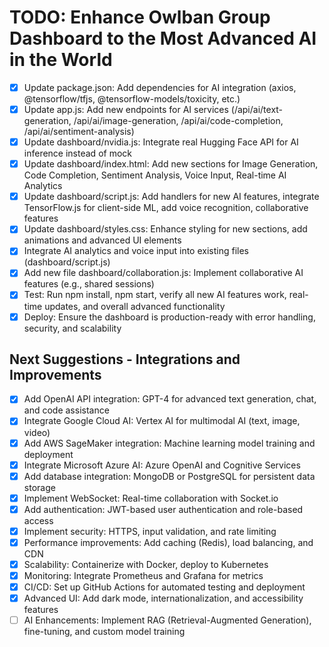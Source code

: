 # TODO: Enhance Owlban Group Dashboard to the Most Advanced AI in the World

- [x] Update package.json: Add dependencies for AI integration (axios, @tensorflow/tfjs, @tensorflow-models/toxicity, etc.)
- [x] Update app.js: Add new endpoints for AI services (/api/ai/text-generation, /api/ai/image-generation, /api/ai/code-completion, /api/ai/sentiment-analysis)
- [x] Update dashboard/nvidia.js: Integrate real Hugging Face API for AI inference instead of mock
- [x] Update dashboard/index.html: Add new sections for Image Generation, Code Completion, Sentiment Analysis, Voice Input, Real-time AI Analytics
- [x] Update dashboard/script.js: Add handlers for new AI features, integrate TensorFlow.js for client-side ML, add voice recognition, collaborative features
- [x] Update dashboard/styles.css: Enhance styling for new sections, add animations and advanced UI elements
- [x] Integrate AI analytics and voice input into existing files (dashboard/script.js)
- [x] Add new file dashboard/collaboration.js: Implement collaborative AI features (e.g., shared sessions)
- [x] Test: Run npm install, npm start, verify all new AI features work, real-time updates, and overall advanced functionality
- [x] Deploy: Ensure the dashboard is production-ready with error handling, security, and scalability

## Next Suggestions - Integrations and Improvements
- [x] Add OpenAI API integration: GPT-4 for advanced text generation, chat, and code assistance
- [x] Integrate Google Cloud AI: Vertex AI for multimodal AI (text, image, video)
- [x] Add AWS SageMaker integration: Machine learning model training and deployment
- [x] Integrate Microsoft Azure AI: Azure OpenAI and Cognitive Services
- [x] Add database integration: MongoDB or PostgreSQL for persistent data storage
- [x] Implement WebSocket: Real-time collaboration with Socket.io
- [x] Add authentication: JWT-based user authentication and role-based access
- [x] Implement security: HTTPS, input validation, and rate limiting
- [x] Performance improvements: Add caching (Redis), load balancing, and CDN
- [x] Scalability: Containerize with Docker, deploy to Kubernetes
- [x] Monitoring: Integrate Prometheus and Grafana for metrics
- [x] CI/CD: Set up GitHub Actions for automated testing and deployment
- [x] Advanced UI: Add dark mode, internationalization, and accessibility features
- [ ] AI Enhancements: Implement RAG (Retrieval-Augmented Generation), fine-tuning, and custom model training
